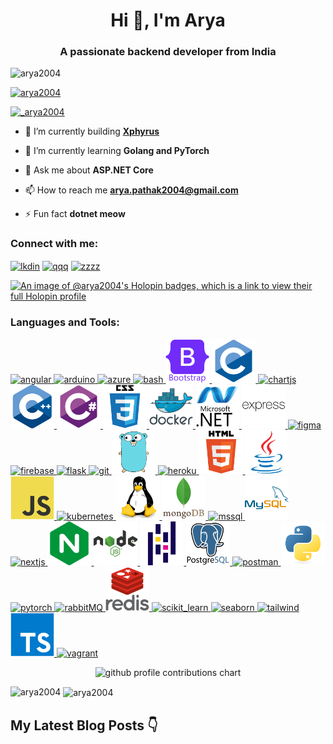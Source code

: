 <h1 align="center">Hi 👋, I'm Arya</h1>
<h3 align="center">A passionate backend developer from India</h3>

<p align="left"> <img src="https://komarev.com/ghpvc/?username=arya2004&label=Profile%20views&color=0e75b6&style=flat" alt="arya2004" /> </p>

<p align="left"> <a href="https://github.com/ryo-ma/github-profile-trophy"><img src="https://github-profile-trophy.vercel.app/?username=arya2004" alt="arya2004" /></a> </p>

<p align="left"> <a href="https://twitter.com/_arya2004" target="blank"><img src="https://img.shields.io/twitter/follow/_arya2004?logo=twitter&style=for-the-badge" alt="_arya2004" /></a> </p>

- 🔭 I’m currently building [**Xphyrus**](https://github.com/Xphurus)

- 🌱 I’m currently learning **Golang and PyTorch**

- 💬 Ask me about **ASP.NET Core**

- 📫 How to reach me **arya.pathak2004@gmail.com**

- ⚡ Fun fact **dotnet meow**

<h3 align="left">Connect with me:</h3>
<p align="left">
<a href="https://www.linkedin.com/in/arya-pathak-a53a58256/" target="blank"><img align="center" src="https://raw.githubusercontent.com/rahuldkjain/github-profile-readme-generator/master/src/images/icons/Social/linked-in-alt.svg" alt="lkdin" height="30" width="40" /></a>
<a href="https://leetcode.com/ZieglerNattaCatalyst/" target="blank"><img align="center" src="https://raw.githubusercontent.com/rahuldkjain/github-profile-readme-generator/master/src/images/icons/Social/leet-code.svg" alt="qqq" height="30" width="40" /></a>
<a href="https://discord.gg/zzzz" target="blank"><img align="center" src="https://raw.githubusercontent.com/rahuldkjain/github-profile-readme-generator/master/src/images/icons/Social/discord.svg" alt="zzzz" height="30" width="40" /></a>
</p>

[![An image of @arya2004's Holopin badges, which is a link to view their full Holopin profile](https://holopin.me/arya2004)](https://holopin.io/@arya2004)

<h3 align="left">Languages and Tools:</h3>
  <p align="left"> <a href="https://angular.io" target="_blank" rel="noreferrer"> <img
                src="https://angular.io/assets/images/logos/angular/angular.svg" alt="angular" width="70" height="70" />
            </a> <a href="https://www.arduino.cc/" target="_blank" rel="noreferrer"> <img
                src="https://cdn.worldvectorlogo.com/logos/arduino-1.svg" alt="arduino" width="70" height="70" /> </a>
            <a href="https://azure.microsoft.com/en-in/" target="_blank" rel="noreferrer"> <img
                src="https://www.vectorlogo.zone/logos/microsoft_azure/microsoft_azure-icon.svg" alt="azure" width="70"
                height="70" /> </a> <a href="https://www.gnu.org/software/bash/" target="_blank" rel="noreferrer"> <img
                src="https://www.vectorlogo.zone/logos/gnu_bash/gnu_bash-icon.svg" alt="bash" width="70" height="70" />
            </a> <a href="https://getbootstrap.com" target="_blank" rel="noreferrer"> <img
                src="https://raw.githubusercontent.com/devicons/devicon/master/icons/bootstrap/bootstrap-plain-wordmark.svg"
                alt="bootstrap" width="70" height="70" /> </a> <a href="https://www.cprogramming.com/" target="_blank"
              rel="noreferrer"> <img
                src="https://raw.githubusercontent.com/devicons/devicon/master/icons/c/c-original.svg" alt="c"
                width="70" height="70" /> </a> <a href="https://www.chartjs.org" target="_blank" rel="noreferrer"> <img
                src="https://www.chartjs.org/media/logo-title.svg" alt="chartjs" width="70" height="70" /> </a> <a
              href="https://www.w3schools.com/cpp/" target="_blank" rel="noreferrer"> <img
                src="https://raw.githubusercontent.com/devicons/devicon/master/icons/cplusplus/cplusplus-original.svg"
                alt="cplusplus" width="70" height="70" /> </a> <a href="https://www.w3schools.com/cs/" target="_blank"
              rel="noreferrer"> <img
                src="https://raw.githubusercontent.com/devicons/devicon/master/icons/csharp/csharp-original.svg"
                alt="csharp" width="70" height="70" /> </a> <a href="https://www.w3schools.com/css/" target="_blank"
              rel="noreferrer"> <img
                src="https://raw.githubusercontent.com/devicons/devicon/master/icons/css3/css3-original-wordmark.svg"
                alt="css3" width="70" height="70" /> </a> <a href="https://www.docker.com/" target="_blank"
              rel="noreferrer"> <img
                src="https://raw.githubusercontent.com/devicons/devicon/master/icons/docker/docker-original-wordmark.svg"
                alt="docker" width="70" height="70" /> </a> <a href="https://dotnet.microsoft.com/" target="_blank"
              rel="noreferrer"> <img
                src="https://raw.githubusercontent.com/devicons/devicon/master/icons/dot-net/dot-net-original-wordmark.svg"
                alt="dotnet" width="70" height="70" /> </a> <a href="https://expressjs.com" target="_blank"
              rel="noreferrer"> <img
                src="https://raw.githubusercontent.com/devicons/devicon/master/icons/express/express-original-wordmark.svg"
                alt="express" width="70" height="70" /> </a> <a href="https://www.figma.com/" target="_blank"
              rel="noreferrer"> <img src="https://www.vectorlogo.zone/logos/figma/figma-icon.svg" alt="figma" width="70"
                height="70" /> </a> <a href="https://firebase.google.com/" target="_blank" rel="noreferrer"> <img
                src="https://www.vectorlogo.zone/logos/firebase/firebase-icon.svg" alt="firebase" width="70"
                height="70" /> </a> <a href="https://flask.palletsprojects.com/" target="_blank" rel="noreferrer"> <img
                src="https://www.vectorlogo.zone/logos/pocoo_flask/pocoo_flask-icon.svg" alt="flask" width="70"
                height="70" /> </a> <a href="https://git-scm.com/" target="_blank" rel="noreferrer"> <img
                src="https://www.vectorlogo.zone/logos/git-scm/git-scm-icon.svg" alt="git" width="70" height="70" />
            </a> <a href="https://golang.org" target="_blank" rel="noreferrer"> <img
                src="https://raw.githubusercontent.com/devicons/devicon/master/icons/go/go-original.svg" alt="go"
                width="70" height="70" /> </a> <a href="https://heroku.com" target="_blank" rel="noreferrer"> <img
                src="https://www.vectorlogo.zone/logos/heroku/heroku-icon.svg" alt="heroku" width="70" height="70" />
            </a> <a href="https://www.w3.org/html/" target="_blank" rel="noreferrer"> <img
                src="https://raw.githubusercontent.com/devicons/devicon/master/icons/html5/html5-original-wordmark.svg"
                alt="html5" width="70" height="70" /> </a> <a href="https://www.java.com" target="_blank"
              rel="noreferrer"> <img
                src="https://raw.githubusercontent.com/devicons/devicon/master/icons/java/java-original.svg" alt="java"
                width="70" height="70" /> </a> <a href="https://developer.mozilla.org/en-US/docs/Web/JavaScript"
              target="_blank" rel="noreferrer"> <img
                src="https://raw.githubusercontent.com/devicons/devicon/master/icons/javascript/javascript-original.svg"
                alt="javascript" width="70" height="70" /> </a> <a href="https://kubernetes.io" target="_blank"
              rel="noreferrer"> <img src="https://www.vectorlogo.zone/logos/kubernetes/kubernetes-icon.svg"
                alt="kubernetes" width="70" height="70" /> </a> <a href="https://www.linux.org/" target="_blank"
              rel="noreferrer"> <img
                src="https://raw.githubusercontent.com/devicons/devicon/master/icons/linux/linux-original.svg"
                alt="linux" width="70" height="70" /> </a> <a href="https://www.mongodb.com/" target="_blank"
              rel="noreferrer"> <img
                src="https://raw.githubusercontent.com/devicons/devicon/master/icons/mongodb/mongodb-original-wordmark.svg"
                alt="mongodb" width="70" height="70" /> </a> <a href="https://www.microsoft.com/en-us/sql-server"
              target="_blank" rel="noreferrer"> <img
                src="https://www.svgrepo.com/show/303229/microsoft-sql-server-logo.svg" alt="mssql" width="70"
                height="70" /> </a> <a href="https://www.mysql.com/" target="_blank" rel="noreferrer"> <img
                src="https://raw.githubusercontent.com/devicons/devicon/master/icons/mysql/mysql-original-wordmark.svg"
                alt="mysql" width="70" height="70" /> </a> <a href="https://nextjs.org/" target="_blank"
              rel="noreferrer"> <img src="https://cdn.worldvectorlogo.com/logos/nextjs-2.svg" alt="nextjs" width="70"
                height="70" /> </a> <a href="https://www.nginx.com" target="_blank" rel="noreferrer"> <img
                src="https://raw.githubusercontent.com/devicons/devicon/master/icons/nginx/nginx-original.svg"
                alt="nginx" width="70" height="70" /> </a> <a href="https://nodejs.org" target="_blank"
              rel="noreferrer"> <img
                src="https://raw.githubusercontent.com/devicons/devicon/master/icons/nodejs/nodejs-original-wordmark.svg"
                alt="nodejs" width="70" height="70" /> </a> <a href="https://pandas.pydata.org/" target="_blank"
              rel="noreferrer"> <img
                src="https://raw.githubusercontent.com/devicons/devicon/2ae2a900d2f041da66e950e4d47052658d850630/icons/pandas/pandas-original.svg"
                alt="pandas" width="70" height="70" /> </a> <a href="https://www.postgresql.org" target="_blank"
              rel="noreferrer"> <img
                src="https://raw.githubusercontent.com/devicons/devicon/master/icons/postgresql/postgresql-original-wordmark.svg"
                alt="postgresql" width="70" height="70" /> </a> <a href="https://postman.com" target="_blank"
              rel="noreferrer"> <img src="https://www.vectorlogo.zone/logos/getpostman/getpostman-icon.svg"
                alt="postman" width="70" height="70" /> </a> <a href="https://www.python.org" target="_blank"
              rel="noreferrer"> <img
                src="https://raw.githubusercontent.com/devicons/devicon/master/icons/python/python-original.svg"
                alt="python" width="70" height="70" /> </a> <a href="https://pytorch.org/" target="_blank"
              rel="noreferrer"> <img src="https://www.vectorlogo.zone/logos/pytorch/pytorch-icon.svg" alt="pytorch"
                width="70" height="70" /> </a> <a href="https://www.rabbitmq.com" target="_blank" rel="noreferrer"> <img
                src="https://www.vectorlogo.zone/logos/rabbitmq/rabbitmq-icon.svg" alt="rabbitMQ" width="70"
                height="70" /> </a> <a href="https://redis.io" target="_blank" rel="noreferrer"> <img
                src="https://raw.githubusercontent.com/devicons/devicon/master/icons/redis/redis-original-wordmark.svg"
                alt="redis" width="70" height="70" /> </a> <a href="https://scikit-learn.org/" target="_blank"
              rel="noreferrer"> <img
                src="https://upload.wikimedia.org/wikipedia/commons/0/05/Scikit_learn_logo_small.svg" alt="scikit_learn"
                width="70" height="70" /> </a> <a href="https://seaborn.pydata.org/" target="_blank" rel="noreferrer">
              <img src="https://seaborn.pydata.org/_images/logo-mark-lightbg.svg" alt="seaborn" width="70"
                height="70" /> </a> <a href="https://tailwindcss.com/" target="_blank" rel="noreferrer"> <img
                src="https://www.vectorlogo.zone/logos/tailwindcss/tailwindcss-icon.svg" alt="tailwind" width="70"
                height="70" /> </a> <a href="https://www.typescriptlang.org/" target="_blank" rel="noreferrer"> <img
                src="https://raw.githubusercontent.com/devicons/devicon/master/icons/typescript/typescript-original.svg"
                alt="typescript" width="70" height="70" /> </a> <a href="https://www.vagrantup.com/" target="_blank"
              rel="noreferrer"> <img src="https://www.vectorlogo.zone/logos/vagrantup/vagrantup-icon.svg" alt="vagrant"
                width="70" height="70" /> </a>
          </p>

<p align="center" >
	<picture>
	  <source media="(prefers-color-scheme: dark)"  srcset="https://raw.githubusercontent.com/arya2004/arya2004/output-3d-contrib/night.svg" />
	  <source media="(prefers-color-scheme: light)" srcset="https://raw.githubusercontent.com/arya2004/arya2004/output-3d-contrib/day.svg" />
	  <img alt="github profile contributions chart"    src="https://raw.githubusercontent.com/arya2004/arya2004/output-3d-contrib/day.svg" />
	</picture>
</p>

<p><img align="left" src="https://github-readme-stats.vercel.app/api/top-langs?username=arya2004&&size_weight=0.05&count_weight=0.95&langs_count=20&show_icons=true&locale=en&layout=compact" alt="arya2004" /></p>

<p>&nbsp;<img align="center" src="https://github-readme-stats.vercel.app/api?username=arya2004&show_icons=true&locale=en" alt="arya2004" /></p>


## My Latest Blog Posts 👇
<!-- HASHNODE_BLOG:START -->
<!-- HASHNODE_BLOG:END -->